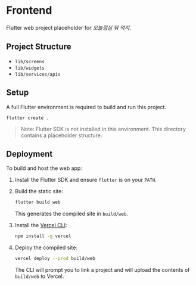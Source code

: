 # Frontend

Flutter web project placeholder for *오늘점심 뭐 먹지*.

## Project Structure
- `lib/screens`
- `lib/widgets`
- `lib/services/apis`

## Setup

A full Flutter environment is required to build and run this project.

```
flutter create .
```

> Note: Flutter SDK is not installed in this environment. This directory contains a placeholder structure.

## Deployment

To build and host the web app:

1. Install the Flutter SDK and ensure `flutter` is on your `PATH`.
2. Build the static site:

   ```bash
   flutter build web
   ```

   This generates the compiled site in `build/web`.
3. Install the [Vercel CLI](https://vercel.com/docs/cli):

   ```bash
   npm install -g vercel
   ```

4. Deploy the compiled site:

   ```bash
   vercel deploy --prod build/web
   ```

   The CLI will prompt you to link a project and will upload the contents of `build/web` to Vercel.
